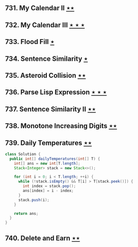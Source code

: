 ## 731. My Calendar II [$\star\star$](https://leetcode.com/problems/my-calendar-ii)

## 732. My Calendar III [$\star\star\star$](https://leetcode.com/problems/my-calendar-iii)

## 733. Flood Fill [$\star$](https://leetcode.com/problems/flood-fill)

## 734. Sentence Similarity [$\star$](https://leetcode.com/problems/sentence-similarity)

## 735. Asteroid Collision [$\star\star$](https://leetcode.com/problems/asteroid-collision)

## 736. Parse Lisp Expression [$\star\star\star$](https://leetcode.com/problems/parse-lisp-expression)

## 737. Sentence Similarity II [$\star\star$](https://leetcode.com/problems/sentence-similarity-ii)

## 738. Monotone Increasing Digits [$\star\star$](https://leetcode.com/problems/monotone-increasing-digits)

## 739. Daily Temperatures [$\star\star$](https://leetcode.com/problems/daily-temperatures)

```java
class Solution {
  public int[] dailyTemperatures(int[] T) {
    int[] ans = new int[T.length];
    Stack<Integer> stack = new Stack<>();

    for (int i = 0; i < T.length; ++i) {
      while (!stack.isEmpty() && T[i] > T[stack.peek()]) {
        int index = stack.pop();
        ans[index] = i - index;
      }
      stack.push(i);
    }

    return ans;
  }
}
```

## 740. Delete and Earn [$\star\star$](https://leetcode.com/problems/delete-and-earn)

